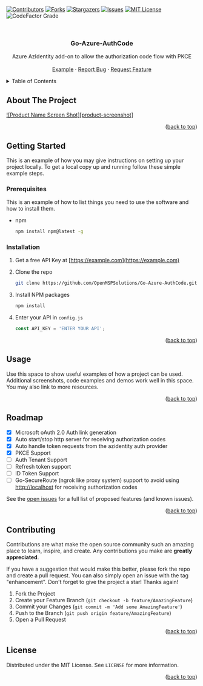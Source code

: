 <!-- Improved compatibility of back to top link: See: https://github.com/othneildrew/Best-README-Template/pull/73 -->
<a name="readme-top"></a>
<!--
*** Thanks for checking out the Best-README-Template. If you have a suggestion
*** that would make this better, please fork the repo and create a pull request
*** or simply open an issue with the tag "enhancement".
*** Don't forget to give the project a star!
*** Thanks again! Now go create something AMAZING! :D
-->

<!-- PROJECT SHIELDS -->
<!--
*** I'm using markdown "reference style" links for readability.
*** Reference links are enclosed in brackets [ ] instead of parentheses ( ).
*** See the bottom of this document for the declaration of the reference variables
*** for contributors-url, forks-url, etc. This is an optional, concise syntax you may use.
*** https://www.markdownguide.org/basic-syntax/#reference-style-links
-->
[![Contributors][contributors-shield]][contributors-url]
[![Forks][forks-shield]][forks-url]
[![Stargazers][stars-shield]][stars-url]
[![Issues][issues-shield]][issues-url]
[![MIT License][license-shield]][license-url]
![CodeFactor Grade](https://img.shields.io/codefactor/grade/github/OpenMSPSolutions/Go-Azure-AuthCode?style=for-the-badge)

<!-- PROJECT LOGO -->
<br />
<div align="center">
  <!-- <a href="https://github.com/OpenMSPSolutions/Go-Azure-AuthCode">
    <img src="images/logo.png" alt="Logo" width="80" height="80">
  </a> -->

<h3 align="center">Go-Azure-AuthCode</h3>

  <p align="center">
    Azure AzIdentity add-on to allow the authorization code flow with PKCE
    <br />
    <!-- <a href="https://github.com/OpenMSPSolutions/Go-Azure-AuthCode"><strong>Explore the docs »</strong></a>
    <br /> -->
    <br />
    <a href="https://github.com/OpenMSPSolutions/Go-MSGraph-AuthCode-Tutorial">Example</a>
    ·
    <a href="https://github.com/OpenMSPSolutions/Go-Azure-AuthCode/issues">Report Bug</a>
    ·
    <a href="https://github.com/OpenMSPSolutions/Go-Azure-AuthCode/issues">Request Feature</a>
  </p>
</div>

<!-- TABLE OF CONTENTS -->
<details>
  <summary>Table of Contents</summary>
  <ol>
    <li>
      <a href="#about-the-project">About The Project</a>
    </li>
    <li>
      <a href="#getting-started">Getting Started</a>
      <ul>
        <li><a href="#prerequisites">Prerequisites</a></li>
        <li><a href="#installation">Installation</a></li>
      </ul>
    </li>
    <li><a href="#usage">Usage</a></li>
    <li><a href="#roadmap">Roadmap</a></li>
    <li><a href="#contributing">Contributing</a></li>
    <li><a href="#license">License</a></li>
    <li><a href="#contact">Contact</a></li>
    <!-- <li><a href="#acknowledgments">Acknowledgments</a></li> -->
  </ol>
</details>

<!-- ABOUT THE PROJECT -->
## About The Project

[![Product Name Screen Shot][product-screenshot]](https://example.com)

<p align="right">(<a href="#readme-top">back to top</a>)</p>

<!-- GETTING STARTED -->
## Getting Started

This is an example of how you may give instructions on setting up your project locally.
To get a local copy up and running follow these simple example steps.

### Prerequisites

This is an example of how to list things you need to use the software and how to install them.

* npm

  ```sh
  npm install npm@latest -g
  ```

### Installation

1. Get a free API Key at [https://example.com](https://example.com)
2. Clone the repo

   ```sh
   git clone https://github.com/OpenMSPSolutions/Go-Azure-AuthCode.git
   ```

3. Install NPM packages

   ```sh
   npm install
   ```

4. Enter your API in `config.js`

   ```js
   const API_KEY = 'ENTER YOUR API';
   ```

<p align="right">(<a href="#readme-top">back to top</a>)</p>

<!-- USAGE EXAMPLES -->
## Usage

Use this space to show useful examples of how a project can be used. Additional screenshots, code examples and demos work well in this space. You may also link to more resources.

<p align="right">(<a href="#readme-top">back to top</a>)</p>

<!-- ROADMAP -->
## Roadmap

* [X] Microsoft oAuth 2.0 Auth link generation
* [X] Auto start/stop http server for receiving authorization codes
* [X] Auto handle token requests from the azidentity auth provider
* [X] PKCE Support
* [ ] Auth Tenant Support
* [ ] Refresh token support
* [ ] ID Token Support
* [ ] Go-SecureRoute (ngrok like proxy system) support to avoid using <http://localhost> for receiving authorization codes

See the [open issues](https://github.com/OpenMSPSolutions/Go-Azure-AuthCode/issues) for a full list of proposed features (and known issues).

<p align="right">(<a href="#readme-top">back to top</a>)</p>

<!-- CONTRIBUTING -->
## Contributing

Contributions are what make the open source community such an amazing place to learn, inspire, and create. Any contributions you make are **greatly appreciated**.

If you have a suggestion that would make this better, please fork the repo and create a pull request. You can also simply open an issue with the tag "enhancement".
Don't forget to give the project a star! Thanks again!

1. Fork the Project
2. Create your Feature Branch (`git checkout -b feature/AmazingFeature`)
3. Commit your Changes (`git commit -m 'Add some AmazingFeature'`)
4. Push to the Branch (`git push origin feature/AmazingFeature`)
5. Open a Pull Request

<p align="right">(<a href="#readme-top">back to top</a>)</p>

<!-- LICENSE -->
## License

Distributed under the MIT License. See `LICENSE` for more information.

<p align="right">(<a href="#readme-top">back to top</a>)</p>

<!-- ACKNOWLEDGMENTS -->
<!-- ## Acknowledgments

* []()
* []()
* []()

<p align="right">(<a href="#readme-top">back to top</a>)</p> -->

<!-- MARKDOWN LINKS & IMAGES -->
<!-- https://www.markdownguide.org/basic-syntax/#reference-style-links -->
[contributors-shield]: https://img.shields.io/github/contributors/CoManaged-Technology/Go-Azure-Authcode?style=for-the-badge
[contributors-url]: https://github.com/CoManaged-Technology/Go-Azure-Authcode/graphs/contributors
[forks-shield]: https://img.shields.io/github/forks/CoManaged-Technology/Go-Azure-Authcode?style=for-the-badge
[forks-url]: https://github.com/CoManaged-Technology/Go-Azure-AuthCode/network/members
[stars-shield]: https://img.shields.io/github/stars/CoManaged-Technology/Go-Azure-AuthCode.svg?style=for-the-badge
[stars-url]: https://github.com/CoManaged-Technology/Go-Azure-AuthCode/stargazers
[issues-shield]: https://img.shields.io/github/issues/CoManaged-Technology/Go-Azure-AuthCode.svg?style=for-the-badge
[issues-url]: https://github.com/CoManaged-Technology/Go-Azure-AuthCode/issues
[license-shield]: https://img.shields.io/github/license/CoManaged-Technology/Go-Azure-AuthCode.svg?style=for-the-badge
[license-url]: https://github.com/CoManaged-Technology/Go-Azure-AuthCode/blob/master/LICENSE
